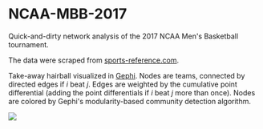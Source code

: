 # NCAA-MBB-2017
Quick-and-dirty network analysis of the 2017 NCAA Men's Basketball tournament.

The data were scraped from [sports-reference.com](http://www.sports-reference.com/).

Take-away hairball visualized in [Gephi](https://gephi.org/). Nodes are teams, connected by directed edges if *i* beat *j*. Edges are weighted by the cumulative point differential (adding the point differentials if *i* beat *j* more than once). Nodes are colored by Gephi's modularity-based community detection algorithm.

![](https://github.com/brianckeegan/NCAA-MBB-2017/blob/master/tournament_wins.png)
